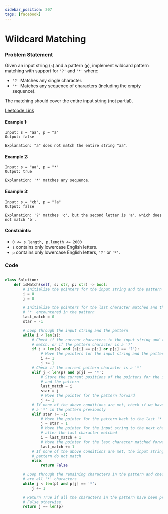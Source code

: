 ```yaml
---
sidebar_position: 207
tags: [facebook]
---
```


# Wildcard Matching

### Problem Statement

Given an input string (`s`) and a pattern (`p`), implement wildcard pattern matching with support for `'?'` and `'*'` where:

- `'?'` Matches any single character.
- `'*'` Matches any sequence of characters (including the empty sequence).

The matching should cover the entire input string (not partial).

[Leetcode Link](https://leetcode.com/problems/wildcard-matching)

#### Example 1:

```
Input: s = "aa", p = "a"
Output: false

Explanation: "a" does not match the entire string "aa".
```

#### Example 2:

```
Input: s = "aa", p = "*"
Output: true

Explanation: '*' matches any sequence.
```

#### Example 3:

```
Input: s = "cb", p = "?a"
Output: false

Explanation: '?' matches 'c', but the second letter is 'a', which does not match 'b'.
```

#### Constraints:

- `0 <= s.length, p.length <= 2000`
- `s` contains only lowercase English letters.
- `p` contains only lowercase English letters, `'?'` or `'*'`.

### Code

```python title="Python Code"

class Solution:
    def isMatch(self, s: str, p: str) -> bool:
        # Initialize the pointers for the input string and the pattern
        i = 0
        j = 0

        # Initialize the pointers for the last character matched and the last
        # '*' encountered in the pattern
        last_match = 0
        star = -1

        # Loop through the input string and the pattern
        while i < len(s):
            # Check if the current characters in the input string and the pattern
            # match, or if the pattern character is a '?'
            if j < len(p) and (s[i] == p[j] or p[j] == '?'):
                # Move the pointers for the input string and the pattern forward
                i += 1
                j += 1
            # Check if the current pattern character is a '*'
            elif j < len(p) and p[j] == '*':
                # Store the current positions of the pointers for the input string
                # and the pattern
                last_match = i
                star = j
                # Move the pointer for the pattern forward
                j += 1
            # If none of the above conditions are met, check if we have encountered
            # a '*' in the pattern previously
            elif star != -1:
                # Move the pointer for the pattern back to the last '*'
                j = star + 1
                # Move the pointer for the input string to the next character
                # after the last character matched
                i = last_match + 1
                # Move the pointer for the last character matched forward
                last_match += 1
            # If none of the above conditions are met, the input string and the
            # pattern do not match
            else:
                return False

        # Loop through the remaining characters in the pattern and check if they
        # are all '*' characters
        while j < len(p) and p[j] == '*':
            j += 1

        # Return True if all the characters in the pattern have been processed,
        # False otherwise
        return j == len(p)

```
